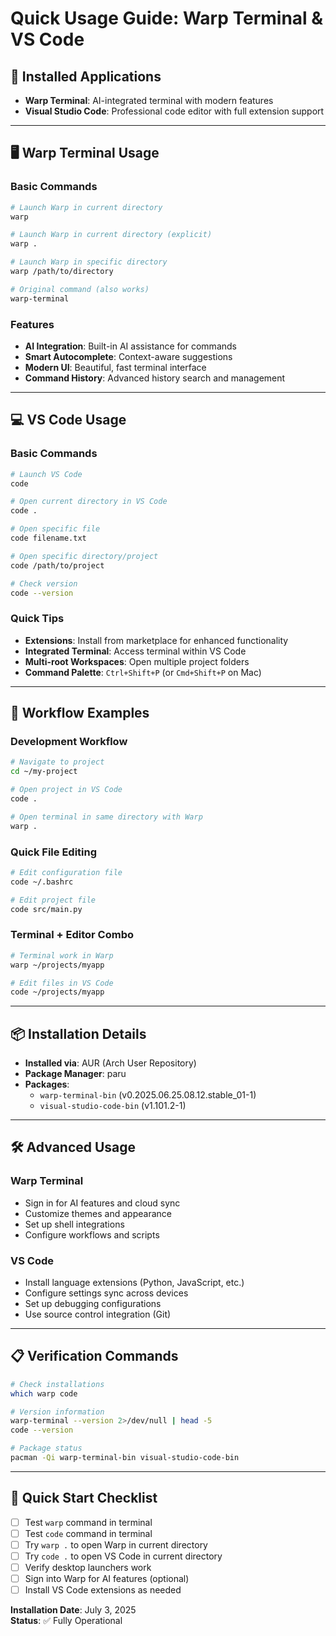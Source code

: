 # Quick Usage Guide: Warp Terminal & VS Code

## 🚀 Installed Applications

- **Warp Terminal**: AI-integrated terminal with modern features
- **Visual Studio Code**: Professional code editor with full extension support

---

## 🖥️ Warp Terminal Usage

### Basic Commands
```bash
# Launch Warp in current directory
warp

# Launch Warp in current directory (explicit)
warp .

# Launch Warp in specific directory
warp /path/to/directory

# Original command (also works)
warp-terminal
```

### Features
- **AI Integration**: Built-in AI assistance for commands
- **Smart Autocomplete**: Context-aware suggestions
- **Modern UI**: Beautiful, fast terminal interface
- **Command History**: Advanced history search and management

---

## 💻 VS Code Usage

### Basic Commands
```bash
# Launch VS Code
code

# Open current directory in VS Code
code .

# Open specific file
code filename.txt

# Open specific directory/project
code /path/to/project

# Check version
code --version
```

### Quick Tips
- **Extensions**: Install from marketplace for enhanced functionality
- **Integrated Terminal**: Access terminal within VS Code
- **Multi-root Workspaces**: Open multiple project folders
- **Command Palette**: `Ctrl+Shift+P` (or `Cmd+Shift+P` on Mac)

---

## 🔧 Workflow Examples

### Development Workflow
```bash
# Navigate to project
cd ~/my-project

# Open project in VS Code
code .

# Open terminal in same directory with Warp
warp .
```

### Quick File Editing
```bash
# Edit configuration file
code ~/.bashrc

# Edit project file
code src/main.py
```

### Terminal + Editor Combo
```bash
# Terminal work in Warp
warp ~/projects/myapp

# Edit files in VS Code
code ~/projects/myapp
```

---

## 📦 Installation Details

- **Installed via**: AUR (Arch User Repository)
- **Package Manager**: paru
- **Packages**:
  - `warp-terminal-bin` (v0.2025.06.25.08.12.stable_01-1)
  - `visual-studio-code-bin` (v1.101.2-1)

---

## 🛠️ Advanced Usage

### Warp Terminal
- Sign in for AI features and cloud sync
- Customize themes and appearance
- Set up shell integrations
- Configure workflows and scripts

### VS Code
- Install language extensions (Python, JavaScript, etc.)
- Configure settings sync across devices  
- Set up debugging configurations
- Use source control integration (Git)

---

## 📋 Verification Commands

```bash
# Check installations
which warp code

# Version information
warp-terminal --version 2>/dev/null | head -5
code --version

# Package status
pacman -Qi warp-terminal-bin visual-studio-code-bin
```

---

## 🎯 Quick Start Checklist

- [ ] Test `warp` command in terminal
- [ ] Test `code` command in terminal  
- [ ] Try `warp .` to open Warp in current directory
- [ ] Try `code .` to open VS Code in current directory
- [ ] Verify desktop launchers work
- [ ] Sign into Warp for AI features (optional)
- [ ] Install VS Code extensions as needed

**Installation Date**: July 3, 2025  
**Status**: ✅ Fully Operational